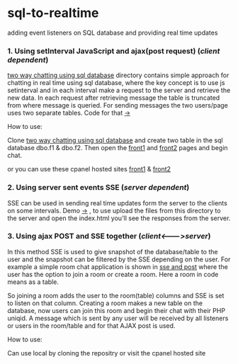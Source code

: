 # sql-to-realtime
adding event listeners on SQL database and providing real time updates  

### 1. Using setInterval JavaScript and ajax(post request) (<i>client dependent</i>)
[two way chatting using sql database](https://github.com/Spectre-ak/sql-to-realtime/tree/main/two%20way%20chatting%20using%20sql%20database) directory contains simple approach for chatting in real time using sql database, where the key concept is to use js setinterval and in each interval make a request to the server and retrieve the new data. In each request after retrieving message the table is truncated from where message is queried. For sending messages the two users/page uses two separate tables. Code for that [->](https://github.com/Spectre-ak/sql-to-realtime/blob/main/two%20way%20chatting%20using%20sql%20database/f1Script.php)

How to use:

Clone [two way chatting using sql database](https://github.com/Spectre-ak/sql-to-realtime/tree/main/two%20way%20chatting%20using%20sql%20database) and create two table in the sql database dbo.f1 & dbo.f2. Then open the [front1](https://github.com/Spectre-ak/sql-to-realtime/blob/main/two%20way%20chatting%20using%20sql%20database/front1.html) and [front2](https://github.com/Spectre-ak/sql-to-realtime/blob/main/two%20way%20chatting%20using%20sql%20database/front1.html) pages and begin chat.

or you can use these cpanel hosted sites [front1](http://triton.byethost7.com/testing/front1) & [front2](http://triton.byethost7.com/testing/front2)


### 2. Using server sent events SSE (<i>server dependent</i>)
SSE can be used in sending real time updates form the server to the clients on some intervals. Demo [->](https://github.com/Spectre-ak/sql-to-realtime/tree/main/server%20sent%20events) , to use upload the files from this directory to the server and open the index.html you'll see the responses from the server.

### 3. Using ajax POST and SSE together (<i>client<--->server</i>)
In this method SSE is used to give snapshot of the database/table to the user and the snapshot can be filtered by the SSE depending on the user.
For example a simple room chat application is shown in [sse and post](https://github.com/Spectre-ak/sql-to-realtime/tree/main/sse%20and%20post) where the user has the option to  join a room or create a room. Here a room in code means as a table. 
  
So joining a room adds the user to the room(table) columns and SSE is set to listen on that column. Creating a room makes a new table on the database, now users can join this room and begin their chat with their PHP uniqid. A message which is sent by any user will be received by all listeners or users in the room/table and for that AJAX post is used. 
  
How to use:

Can use local by cloning the repositry or visit the cpanel hosted site
